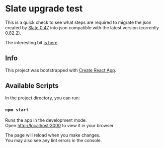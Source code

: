 # Slate upgrade test

This is a quick check to see what steps are required to migrate the json created by
[Slate 0.47](https://docs.slatejs.org/v/v0.47/) into json compatible with the latest version (currently 0.82.2).

The interesting bit [is here](https://github.com/wheelsandcogs/slate-upgrade-test/blob/main/src/migrate.js).

## Info

This project was bootstrapped with [Create React App](https://github.com/facebook/create-react-app).

## Available Scripts

In the project directory, you can run:

### `npm start`

Runs the app in the development mode.\
Open [http://localhost:3000](http://localhost:3000) to view it in your browser.

The page will reload when you make changes.\
You may also see any lint errors in the console.
